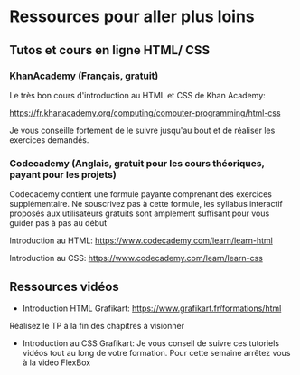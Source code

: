 # Ressources pour aller plus loins

## Tutos et cours en ligne HTML/ CSS

### KhanAcademy (Français, gratuit)

Le très bon cours d'introduction au HTML et CSS de Khan Academy:

https://fr.khanacademy.org/computing/computer-programming/html-css

Je vous conseille fortement de le suivre jusqu'au bout et de réaliser les exercices demandés.

### Codecademy (Anglais, gratuit pour les cours théoriques, payant pour les projets)

Codecademy contient une formule payante comprenant des exercices supplémentaire. Ne souscrivez pas à cette formule, les syllabus interactif proposés aux utilisateurs gratuits sont amplement suffisant pour vous guider pas à pas au début

Introduction au HTML: https://www.codecademy.com/learn/learn-html

Introduction au CSS: https://www.codecademy.com/learn/learn-css


## Ressources vidéos

- Introduction HTML Grafikart: https://www.grafikart.fr/formations/html

Réalisez le TP à la fin des chapitres à visionner

- Introduction au CSS Grafikart: Je vous conseil de suivre ces tutoriels vidéos tout au long de votre formation. Pour cette semaine arrêtez vous à la vidéo FlexBox
